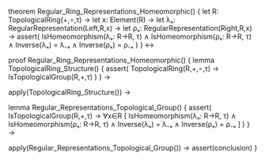theorem Regular_Ring_Representations_Homeomorphic() {
  let R: TopologicalRing(+,∘,τ) →
  let x: Element(R) →
  let λₓ: RegularRepresentation(Left,R,x) →
  let ρₓ: RegularRepresentation(Right,R,x) →
  assert(
    IsHomeomorphism(λₓ: R→R, τ) ∧
    IsHomeomorphism(ρₓ: R→R, τ) ∧
    Inverse(λₓ) = λ₋ₓ ∧
    Inverse(ρₓ) = ρ₋ₓ
  )
} ↔

proof Regular_Ring_Representations_Homeomorphic() {
  lemma TopologicalRing_Structure() {
    assert(
      TopologicalRing(R,+,∘,τ) →
      IsTopologicalGroup(R,+,τ)
    )
  } →
  
  apply(TopologicalRing_Structure()) →
  
  lemma Regular_Representations_Topological_Group() {
    assert(
      IsTopologicalGroup(R,+,τ) →
      ∀x∈R [
        IsHomeomorphism(λₓ: R→R, τ) ∧
        IsHomeomorphism(ρₓ: R→R, τ) ∧
        Inverse(λₓ) = λ₋ₓ ∧
        Inverse(ρₓ) = ρ₋ₓ
      ]
    )
  } →
  
  apply(Regular_Representations_Topological_Group()) →
  assert(conclusion)
}